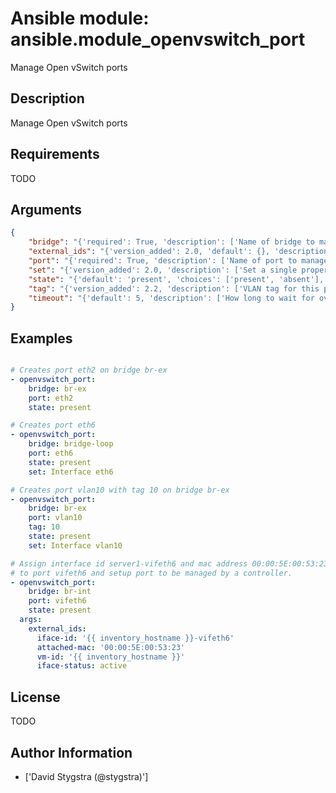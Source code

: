 # Ansible module: ansible.module_openvswitch_port


Manage Open vSwitch ports

## Description

Manage Open vSwitch ports

## Requirements

TODO

## Arguments

``` json
{
    "bridge": "{'required': True, 'description': ['Name of bridge to manage']}",
    "external_ids": "{'version_added': 2.0, 'default': {}, 'description': ['Dictionary of external_ids applied to a port.']}",
    "port": "{'required': True, 'description': ['Name of port to manage on the bridge']}",
    "set": "{'version_added': 2.0, 'description': ['Set a single property on a port.']}",
    "state": "{'default': 'present', 'choices': ['present', 'absent'], 'description': ['Whether the port should exist']}",
    "tag": "{'version_added': 2.2, 'description': ['VLAN tag for this port. Must be a value between 0 and 4095.']}",
    "timeout": "{'default': 5, 'description': ['How long to wait for ovs-vswitchd to respond']}",
}
```

## Examples


``` yaml

# Creates port eth2 on bridge br-ex
- openvswitch_port:
    bridge: br-ex
    port: eth2
    state: present

# Creates port eth6
- openvswitch_port:
    bridge: bridge-loop
    port: eth6
    state: present
    set: Interface eth6

# Creates port vlan10 with tag 10 on bridge br-ex
- openvswitch_port:
    bridge: br-ex
    port: vlan10
    tag: 10
    state: present
    set: Interface vlan10

# Assign interface id server1-vifeth6 and mac address 00:00:5E:00:53:23
# to port vifeth6 and setup port to be managed by a controller.
- openvswitch_port:
    bridge: br-int
    port: vifeth6
    state: present
  args:
    external_ids:
      iface-id: '{{ inventory_hostname }}-vifeth6'
      attached-mac: '00:00:5E:00:53:23'
      vm-id: '{{ inventory_hostname }}'
      iface-status: active

```

## License

TODO

## Author Information
  - ['David Stygstra (@stygstra)']

